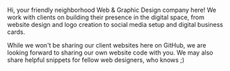 Hi, your friendly neighborhood Web & Graphic Design company here! We work with clients on building their presence in the digital space, from website design and logo creation to social media setup and digital business cards.

While we won't be sharing our client websites here on GitHub, we are looking forward to sharing our own website code with you. We may also share helpful snippets for fellow web designers, who knows ;)
